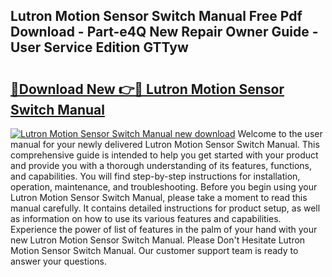 ## Lutron Motion Sensor Switch Manual Free Pdf Download - Part-e4Q New Repair Owner Guide - User Service Edition GTTyw

# <h2><a href="http://bc19863.oget.top/?id=Lutron+Motion+Sensor+Switch+Manual">🔗Download New 👉🔴 Lutron Motion Sensor Switch Manual</a></h2>

[![Lutron Motion Sensor Switch Manual new download](https://i.imgur.com/5g1atiW.png)](http://bc19863.oget.top/?id=Lutron+Motion+Sensor+Switch+Manual)
Welcome to the user manual for your newly delivered Lutron Motion Sensor Switch Manual. This comprehensive guide is intended to help you get started with your product and provide you with a thorough understanding of its features, functions, and capabilities. You will find step-by-step instructions for installation, operation, maintenance, and troubleshooting. Before you begin using your Lutron Motion Sensor Switch Manual, please take a moment to read this manual carefully. It contains detailed instructions for product setup, as well as information on how to use its various features and capabilities. Experience the power of list of features in the palm of your hand with your new Lutron Motion Sensor Switch Manual. Please Don't Hesitate Lutron Motion Sensor Switch Manual. Our customer support team is ready to answer your questions.
